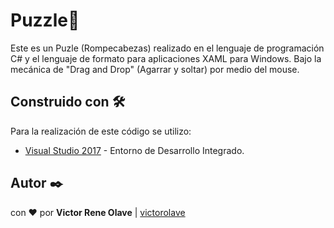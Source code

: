 # Puzzle💠
Este es un Puzle (Rompecabezas) realizado en el lenguaje de programación C# y el lenguaje de formato para aplicaciones XAML para Windows. Bajo la mecánica de "Drag and Drop" (Agarrar y soltar) por medio del mouse.

## Construido con 🛠️
Para la realización de este código se utilizo:
* [Visual Studio 2017](https://visualstudio.microsoft.com/es/vs/) - Entorno de Desarrollo Integrado.

## Autor ✒️

con ❤️ por   **Victor Rene Olave** | [victorolave](https://github.com/victorolave)
